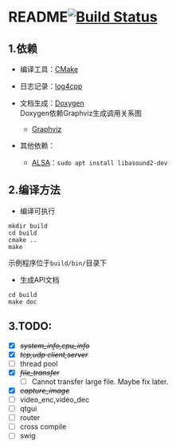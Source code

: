 # README[![Build Status](https://travis-ci.org/Pokerpoke/Ras_node.svg?branch=master)](https://travis-ci.org/Pokerpoke/Ras_node)
## 1.依赖
- 编译工具：[CMake](https://cmake.org/)
- 日志记录：[log4cpp](http://log4cpp.sourceforge.net/)
- 文档生成：[Doxygen](www.doxygen.org/)  
	Doxygen依赖Graphviz生成调用关系图
	- [Graphviz](http://www.graphviz.org/)

- 其他依赖：
	- [ALSA](https://www.alsa-project.org/main/index.php/Main_Page)：`sudo apt install libasound2-dev`

## 2.编译方法
- 编译可执行
```shell
mkdir build
cd build
cmake ..
make
```
示例程序位于`build/bin/`目录下
- 生成API文档
```shell
cd build
make doc
```

## 3.TODO:
- [X] ~~*system\_info,cpu\_info*~~
- [X] ~~*tcp,udp client,server*~~
- [ ] thread pool
- [X] ~~*file_transfer*~~
	- [ ] Cannot transfer large file. Maybe fix later.
- [X] ~~*capture_image*~~
- [ ] video\_enc,video\_dec
- [ ] qtgui
- [ ] router
- [ ] cross compile
- [ ] swig
